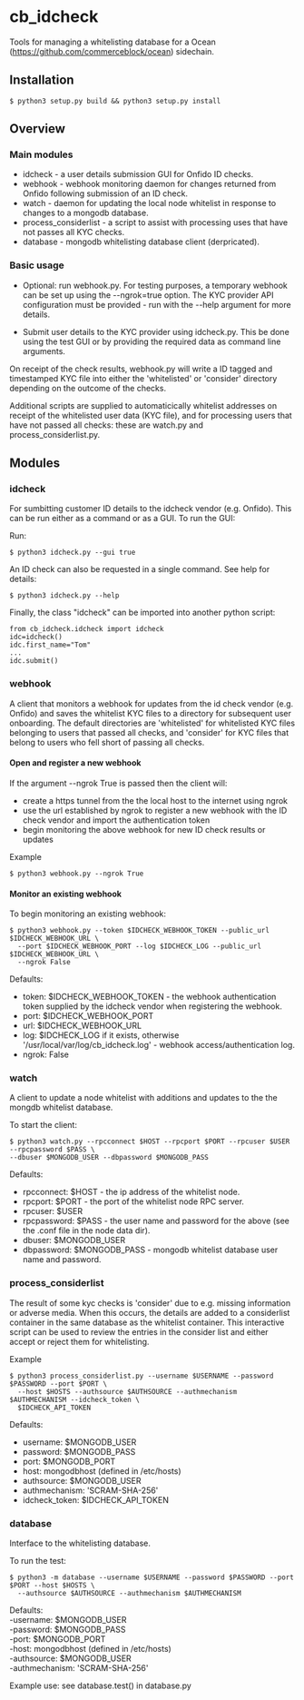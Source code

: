 # cb_idcheck

Tools for managing a whitelisting database for a Ocean (https://github.com/commerceblock/ocean) sidechain.

## Installation

    $ python3 setup.py build && python3 setup.py install


## Overview 

### Main modules

- idcheck - a user details submission GUI for Onfido ID checks.
- webhook - webhook monitoring daemon for changes returned from Onfido following submission of an ID check.
- watch - daemon for updating the local node whitelist in response to changes to a mongodb database.
- process_considerlist - a script to assist with processing uses that have not passes all KYC checks.
- database - mongodb whitelisting database client (derpricated).


### Basic usage

- Optional: run webhook.py. For testing purposes, a temporary webhook can be set up using the --ngrok=true option. The KYC provider API configuration must be provided - run with the --help argument for more details.

- Submit user details to the KYC provider using idcheck.py. This be done using the test GUI or by providing the required data as command line arguments.

On receipt of the check results, webhook.py will write a ID tagged and timestamped KYC file into either the 'whitelisted' or 'consider' directory depending on the outcome of the checks. 

Additional scripts are supplied to automaticically whitelist addresses on receipt of the whitelisted user data (KYC file), and for processing users that have not passed all checks: these are watch.py and process_considerlist.py.

## Modules

### idcheck

For sumbitting customer ID details to the idcheck vendor (e.g. Onfido). This can be run either as a command or as a GUI. To run the GUI:

Run:


    $ python3 idcheck.py --gui true


An ID check can also be requested in a single command. See help for details:  


    $ python3 idcheck.py --help


Finally, the class "idcheck" can be imported into another python script:  


    from cb_idcheck.idcheck import idcheck  
    idc=idcheck()  
    idc.first_name="Tom"  
    ...  
    idc.submit()  




### webhook

A client that monitors a webhook for updates from the id check vendor (e.g. Onfido) and saves the whitelist KYC files to a directory for subsequent user onboarding. The default directories are 'whitelisted' for whitelisted KYC files belonging to users that passed all checks, and 'consider' for KYC files that belong to users who fell short of passing all checks.

#### Open and register a new webhook

If the argument --ngrok True is passed then the client will:  
   - create a https tunnel from the the local host to the internet using ngrok 
   - use the url established by ngrok to register a new webhook with the ID check vendor and import the authentication token
   - begin monitoring the above webhook for new ID check results or updates

Example 


    $ python3 webhook.py --ngrok True

#### Monitor an existing webhook

To begin monitoring an existing webhook:
	      
    $ python3 webhook.py --token $IDCHECK_WEBHOOK_TOKEN --public_url $IDCHECK_WEBHOOK_URL \  
      --port $IDCHECK_WEBHOOK_PORT --log $IDCHECK_LOG --public_url $IDCHECK_WEBHOOK_URL \  
      --ngrok False  
  
Defaults:  
- token: $IDCHECK_WEBHOOK_TOKEN - the webhook authentication token supplied by the idcheck vendor when registering the webhook.  
- port: $IDCHECK_WEBHOOK_PORT   
- url: $IDCHECK_WEBHOOK_URL   
- log: $IDCHECK_LOG if it exists, otherwise '/usr/local/var/log/cb_idcheck.log' - webhook access/authentication log.  
- ngrok: False  


### watch
A client to update a node whitelist with additions and updates to the the mongdb whitelist database.

To start the client:

   
    $ python3 watch.py --rpcconnect $HOST --rpcport $PORT --rpcuser $USER --rpcpassword $PASS \  
    --dbuser $MONGODB_USER --dbpassword $MONGODB_PASS  
  
Defaults:  
- rpcconnect: $HOST - the ip address of the whitelist node.  
- rpcport: $PORT - the port of the whitelist node RPC server.  
- rpcuser: $USER  
- rpcpassword: $PASS - the user name and password for the above (see the .conf file in the node data dir).  
- dbuser: $MONGODB_USER  
- dbpassword: $MONGODB_PASS - mongodb whitelist database user name and password.  

### process_considerlist

The result of some kyc checks is 'consider' due to e.g. missing information or adverse media. When this occurs, the details are added to a considerlist container in the same database as the whitelist container.
This interactive script can be used to review the entries in the consider list and either accept or reject them for whitelisting.

Example


    $ python3 process_considerlist.py --username $USERNAME --password $PASSWORD --port $PORT \  
      --host $HOSTS --authsource $AUTHSOURCE --authmechanism $AUTHMECHANISM --idcheck_token \  
      $IDCHECK_API_TOKEN  	


Defaults:  
- username: $MONGODB_USER  
- password: $MONGODB_PASS  
- port: $MONGODB_PORT  
- host: mongodbhost (defined in /etc/hosts)  
- authsource: $MONGODB_USER  
- authmechanism: 'SCRAM-SHA-256'  
- idcheck_token: $IDCHECK_API_TOKEN  

### database

Interface to the whitelisting database.

To run the test:


    $ python3 -m database --username $USERNAME --password $PASSWORD --port $PORT --host $HOSTS \  
      --authsource $AUTHSOURCE --authmechanism $AUTHMECHANISM  
	
Defaults:  
-username: $MONGODB_USER  
-password: $MONGODB_PASS  
-port: $MONGODB_PORT  
-host: mongodbhost (defined in /etc/hosts)  
-authsource: $MONGODB_USER  
-authmechanism: 'SCRAM-SHA-256'  


Example use: see database.test() in database.py 
